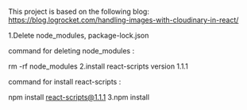 This project is based on the following blog:
https://blog.logrocket.com/handling-images-with-cloudinary-in-react/

1.Delete node_modules, package-lock.json

command for deleting node_modules :

rm -rf node_modules
2.install react-scripts version 1.1.1

command for install react-scripts :

npm install react-scripts@1.1.1
3.npm install

